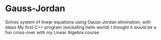 # Gauss-Jordan
Solves system of linear equations using Gauss-Jordan elimination, with steps
My first C++ program (excluding hello world)
I thought it would be a fun cross-over with my Linear Algebra course
